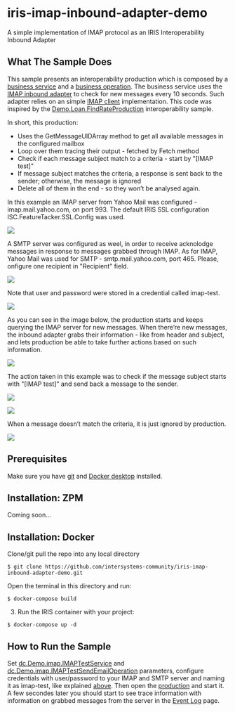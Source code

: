 # iris-imap-inbound-adapter-demo
A simple implementation of IMAP protocol as an IRIS Interoperability Inbound Adapter

## What The Sample Does
This sample presents an interoperability production which is composed by a [business service]() and a [business operation](). The business service uses the [IMAP inbound adapter](https://github.com/jrpereirajr/iris-imap-inbound-adapter-demo/blob/10a0e80ff7d3d7fe80b6447e682f541d380db4a3/src/dc/Demo/IMAPInboundAdapter.cls#L2) to check for new messages every 10 seconds. Such adapter relies on an simple [IMAP client](https://github.com/jrpereirajr/iris-imap-inbound-adapter-demo/blob/10a0e80ff7d3d7fe80b6447e682f541d380db4a3/src/dc/Demo/IMAP.cls#L4) implementation. This code was inspired by the [Demo.Loan.FindRateProduction](https://docs.intersystems.com/latest/csp/documatic/%25CSP.Documatic.cls?&LIBRARY=ENSDEMO&PRIVATE=1&CLASSNAME=Demo.Loan.FindRateProduction) interoperability sample.

In short, this production:
 - Uses the GetMessageUIDArray method to get all available messages in the configured mailbox
 - Loop over them tracing their output - fetched by Fetch method
 - Check if each message subject match to a criteria - start by "[IMAP test]"
 - If message subject matches the criteria, a response is sent back to the sender; otherwise, the message is ignored
 - Delete all of them in the end - so they won’t be analysed again.

In this example an IMAP server from Yahoo Mail was configured - imap.mail.yahoo.com, on port 993. The default IRIS SSL configuration ISC.FeatureTacker.SSL.Config was used.

![](https://raw.githubusercontent.com/jrpereirajr/iris-imap-inbound-adapter-demo/master/img/foc7gpuAKH.png)

A SMTP server was configured as weel, in order to receive acknolodge messages in response to messages grabbed through IMAP. As for IMAP, Yahoo Mail was used for SMTP - smtp.mail.yahoo.com, port 465. Please, onfigure one recipient in "Recipient" field.

![](https://raw.githubusercontent.com/jrpereirajr/iris-imap-inbound-adapter-demo/master/img/SAT6RbWBzl.png)

Note that user and password were stored in a credential called imap-test.

![](https://raw.githubusercontent.com/jrpereirajr/iris-imap-inbound-adapter-demo/master/img/image1.png)

As you can see in the image below, the production starts and keeps querying the IMAP server for new messages. When there’re new messages, the inbound adapter grabs their information - like from header and subject, and lets production be able to take further actions based on such information.

![](https://raw.githubusercontent.com/jrpereirajr/iris-imap-inbound-adapter-demo/master/img/mocptwDsOd.png)

The action taken in this example was to check if the message subject starts with "[IMAP test]" and send back a message to the sender.

![](https://raw.githubusercontent.com/jrpereirajr/iris-imap-inbound-adapter-demo/master/img/vUyVCCBQjr.png)

![](https://raw.githubusercontent.com/jrpereirajr/iris-imap-inbound-adapter-demo/master/img/xYeUVatYSA.png)

When a message doesn’t match the criteria, it is just ignored by production.

![](https://raw.githubusercontent.com/jrpereirajr/iris-imap-inbound-adapter-demo/master/img/tvG4umHC0T.png)

## Prerequisites
Make sure you have [git](https://git-scm.com/book/en/v2/Getting-Started-Installing-Git) and [Docker desktop](https://www.docker.com/products/docker-desktop) installed.

## Installation: ZPM
Coming soon...

## Installation: Docker
Clone/git pull the repo into any local directory

```
$ git clone https://github.com/intersystems-community/iris-imap-inbound-adapter-demo.git
```

Open the terminal in this directory and run:

```
$ docker-compose build
```

3. Run the IRIS container with your project:

```
$ docker-compose up -d
```

## How to Run the Sample
Set [dc.Demo.imap.IMAPTestService](https://github.com/jrpereirajr/iris-imap-inbound-adapter-demo/blob/master/src/dc/Demo/imap/IMAPTestService.cls) and [dc.Demo.imap.IMAPTestSendEmailOperation](https://github.com/jrpereirajr/iris-imap-inbound-adapter-demo/blob/master/src/dc/Demo/imap/IMAPTestSendEmailOperation.cls) parameters, configure credentials with user/password to your IMAP and SMTP server and naming it as imap-test, like explained [above](https://github.com/jrpereirajr/iris-imap-inbound-adapter-demo#what-the-sample-does). Then open the [production](http://localhost:52785/csp/irisapp/EnsPortal.ProductionConfig.zen?PRODUCTION=dc.Demo.imap.Production) and start it.
A few secondes later you should start to see trace information with information on grabbed messages from the server in the [Event Log](http://localhost:52785/csp/irisapp/EnsPortal.EventLog.zen) page.